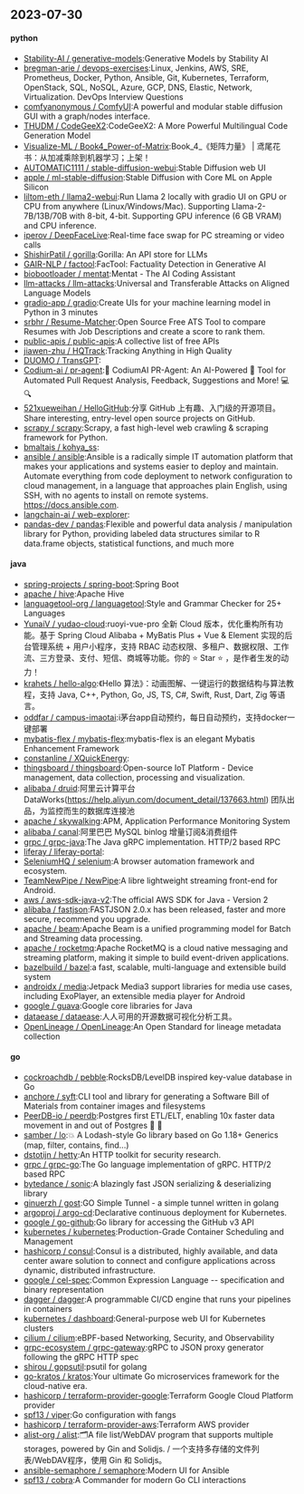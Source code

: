 ## 2023-07-30

#### python
* [Stability-AI / generative-models](https://github.com/Stability-AI/generative-models):Generative Models by Stability AI
* [bregman-arie / devops-exercises](https://github.com/bregman-arie/devops-exercises):Linux, Jenkins, AWS, SRE, Prometheus, Docker, Python, Ansible, Git, Kubernetes, Terraform, OpenStack, SQL, NoSQL, Azure, GCP, DNS, Elastic, Network, Virtualization. DevOps Interview Questions
* [comfyanonymous / ComfyUI](https://github.com/comfyanonymous/ComfyUI):A powerful and modular stable diffusion GUI with a graph/nodes interface.
* [THUDM / CodeGeeX2](https://github.com/THUDM/CodeGeeX2):CodeGeeX2: A More Powerful Multilingual Code Generation Model
* [Visualize-ML / Book4_Power-of-Matrix](https://github.com/Visualize-ML/Book4_Power-of-Matrix):Book_4_《矩阵力量》 | 鸢尾花书：从加减乘除到机器学习；上架！
* [AUTOMATIC1111 / stable-diffusion-webui](https://github.com/AUTOMATIC1111/stable-diffusion-webui):Stable Diffusion web UI
* [apple / ml-stable-diffusion](https://github.com/apple/ml-stable-diffusion):Stable Diffusion with Core ML on Apple Silicon
* [liltom-eth / llama2-webui](https://github.com/liltom-eth/llama2-webui):Run Llama 2 locally with gradio UI on GPU or CPU from anywhere (Linux/Windows/Mac). Supporting Llama-2-7B/13B/70B with 8-bit, 4-bit. Supporting GPU inference (6 GB VRAM) and CPU inference.
* [iperov / DeepFaceLive](https://github.com/iperov/DeepFaceLive):Real-time face swap for PC streaming or video calls
* [ShishirPatil / gorilla](https://github.com/ShishirPatil/gorilla):Gorilla: An API store for LLMs
* [GAIR-NLP / factool](https://github.com/GAIR-NLP/factool):FacTool: Factuality Detection in Generative AI
* [biobootloader / mentat](https://github.com/biobootloader/mentat):Mentat - The AI Coding Assistant
* [llm-attacks / llm-attacks](https://github.com/llm-attacks/llm-attacks):Universal and Transferable Attacks on Aligned Language Models
* [gradio-app / gradio](https://github.com/gradio-app/gradio):Create UIs for your machine learning model in Python in 3 minutes
* [srbhr / Resume-Matcher](https://github.com/srbhr/Resume-Matcher):Open Source Free ATS Tool to compare Resumes with Job Descriptions and create a score to rank them.
* [public-apis / public-apis](https://github.com/public-apis/public-apis):A collective list of free APIs
* [jiawen-zhu / HQTrack](https://github.com/jiawen-zhu/HQTrack):Tracking Anything in High Quality
* [DUOMO / TransGPT](https://github.com/DUOMO/TransGPT):
* [Codium-ai / pr-agent](https://github.com/Codium-ai/pr-agent):🚀
CodiumAI PR-Agent: An AI-Powered
🤖
Tool for Automated Pull Request Analysis, Feedback, Suggestions and More!
💻
🔍
* [521xueweihan / HelloGitHub](https://github.com/521xueweihan/HelloGitHub):分享 GitHub 上有趣、入门级的开源项目。Share interesting, entry-level open source projects on GitHub.
* [scrapy / scrapy](https://github.com/scrapy/scrapy):Scrapy, a fast high-level web crawling & scraping framework for Python.
* [bmaltais / kohya_ss](https://github.com/bmaltais/kohya_ss):
* [ansible / ansible](https://github.com/ansible/ansible):Ansible is a radically simple IT automation platform that makes your applications and systems easier to deploy and maintain. Automate everything from code deployment to network configuration to cloud management, in a language that approaches plain English, using SSH, with no agents to install on remote systems. https://docs.ansible.com.
* [langchain-ai / web-explorer](https://github.com/langchain-ai/web-explorer):
* [pandas-dev / pandas](https://github.com/pandas-dev/pandas):Flexible and powerful data analysis / manipulation library for Python, providing labeled data structures similar to R data.frame objects, statistical functions, and much more

#### java
* [spring-projects / spring-boot](https://github.com/spring-projects/spring-boot):Spring Boot
* [apache / hive](https://github.com/apache/hive):Apache Hive
* [languagetool-org / languagetool](https://github.com/languagetool-org/languagetool):Style and Grammar Checker for 25+ Languages
* [YunaiV / yudao-cloud](https://github.com/YunaiV/yudao-cloud):ruoyi-vue-pro 全新 Cloud 版本，优化重构所有功能。基于 Spring Cloud Alibaba + MyBatis Plus + Vue & Element 实现的后台管理系统 + 用户小程序，支持 RBAC 动态权限、多租户、数据权限、工作流、三方登录、支付、短信、商城等功能。你的
⭐️
Star
⭐️
，是作者生发的动力！
* [krahets / hello-algo](https://github.com/krahets/hello-algo):《Hello 算法》：动画图解、一键运行的数据结构与算法教程，支持 Java, C++, Python, Go, JS, TS, C#, Swift, Rust, Dart, Zig 等语言。
* [oddfar / campus-imaotai](https://github.com/oddfar/campus-imaotai):i茅台app自动预约，每日自动预约，支持docker一键部署
* [mybatis-flex / mybatis-flex](https://github.com/mybatis-flex/mybatis-flex):mybatis-flex is an elegant Mybatis Enhancement Framework
* [constanline / XQuickEnergy](https://github.com/constanline/XQuickEnergy):
* [thingsboard / thingsboard](https://github.com/thingsboard/thingsboard):Open-source IoT Platform - Device management, data collection, processing and visualization.
* [alibaba / druid](https://github.com/alibaba/druid):阿里云计算平台DataWorks(https://help.aliyun.com/document_detail/137663.html) 团队出品，为监控而生的数据库连接池
* [apache / skywalking](https://github.com/apache/skywalking):APM, Application Performance Monitoring System
* [alibaba / canal](https://github.com/alibaba/canal):阿里巴巴 MySQL binlog 增量订阅&消费组件
* [grpc / grpc-java](https://github.com/grpc/grpc-java):The Java gRPC implementation. HTTP/2 based RPC
* [liferay / liferay-portal](https://github.com/liferay/liferay-portal):
* [SeleniumHQ / selenium](https://github.com/SeleniumHQ/selenium):A browser automation framework and ecosystem.
* [TeamNewPipe / NewPipe](https://github.com/TeamNewPipe/NewPipe):A libre lightweight streaming front-end for Android.
* [aws / aws-sdk-java-v2](https://github.com/aws/aws-sdk-java-v2):The official AWS SDK for Java - Version 2
* [alibaba / fastjson](https://github.com/alibaba/fastjson):FASTJSON 2.0.x has been released, faster and more secure, recommend you upgrade.
* [apache / beam](https://github.com/apache/beam):Apache Beam is a unified programming model for Batch and Streaming data processing.
* [apache / rocketmq](https://github.com/apache/rocketmq):Apache RocketMQ is a cloud native messaging and streaming platform, making it simple to build event-driven applications.
* [bazelbuild / bazel](https://github.com/bazelbuild/bazel):a fast, scalable, multi-language and extensible build system
* [androidx / media](https://github.com/androidx/media):Jetpack Media3 support libraries for media use cases, including ExoPlayer, an extensible media player for Android
* [google / guava](https://github.com/google/guava):Google core libraries for Java
* [dataease / dataease](https://github.com/dataease/dataease):人人可用的开源数据可视化分析工具。
* [OpenLineage / OpenLineage](https://github.com/OpenLineage/OpenLineage):An Open Standard for lineage metadata collection

#### go
* [cockroachdb / pebble](https://github.com/cockroachdb/pebble):RocksDB/LevelDB inspired key-value database in Go
* [anchore / syft](https://github.com/anchore/syft):CLI tool and library for generating a Software Bill of Materials from container images and filesystems
* [PeerDB-io / peerdb](https://github.com/PeerDB-io/peerdb):Postgres first ETL/ELT, enabling 10x faster data movement in and out of Postgres 🐘 🚀
* [samber / lo](https://github.com/samber/lo):💥
A Lodash-style Go library based on Go 1.18+ Generics (map, filter, contains, find...)
* [dstotijn / hetty](https://github.com/dstotijn/hetty):An HTTP toolkit for security research.
* [grpc / grpc-go](https://github.com/grpc/grpc-go):The Go language implementation of gRPC. HTTP/2 based RPC
* [bytedance / sonic](https://github.com/bytedance/sonic):A blazingly fast JSON serializing & deserializing library
* [ginuerzh / gost](https://github.com/ginuerzh/gost):GO Simple Tunnel - a simple tunnel written in golang
* [argoproj / argo-cd](https://github.com/argoproj/argo-cd):Declarative continuous deployment for Kubernetes.
* [google / go-github](https://github.com/google/go-github):Go library for accessing the GitHub v3 API
* [kubernetes / kubernetes](https://github.com/kubernetes/kubernetes):Production-Grade Container Scheduling and Management
* [hashicorp / consul](https://github.com/hashicorp/consul):Consul is a distributed, highly available, and data center aware solution to connect and configure applications across dynamic, distributed infrastructure.
* [google / cel-spec](https://github.com/google/cel-spec):Common Expression Language -- specification and binary representation
* [dagger / dagger](https://github.com/dagger/dagger):A programmable CI/CD engine that runs your pipelines in containers
* [kubernetes / dashboard](https://github.com/kubernetes/dashboard):General-purpose web UI for Kubernetes clusters
* [cilium / cilium](https://github.com/cilium/cilium):eBPF-based Networking, Security, and Observability
* [grpc-ecosystem / grpc-gateway](https://github.com/grpc-ecosystem/grpc-gateway):gRPC to JSON proxy generator following the gRPC HTTP spec
* [shirou / gopsutil](https://github.com/shirou/gopsutil):psutil for golang
* [go-kratos / kratos](https://github.com/go-kratos/kratos):Your ultimate Go microservices framework for the cloud-native era.
* [hashicorp / terraform-provider-google](https://github.com/hashicorp/terraform-provider-google):Terraform Google Cloud Platform provider
* [spf13 / viper](https://github.com/spf13/viper):Go configuration with fangs
* [hashicorp / terraform-provider-aws](https://github.com/hashicorp/terraform-provider-aws):Terraform AWS provider
* [alist-org / alist](https://github.com/alist-org/alist):🗂️A file list/WebDAV program that supports multiple storages, powered by Gin and Solidjs. / 一个支持多存储的文件列表/WebDAV程序，使用 Gin 和 Solidjs。
* [ansible-semaphore / semaphore](https://github.com/ansible-semaphore/semaphore):Modern UI for Ansible
* [spf13 / cobra](https://github.com/spf13/cobra):A Commander for modern Go CLI interactions
